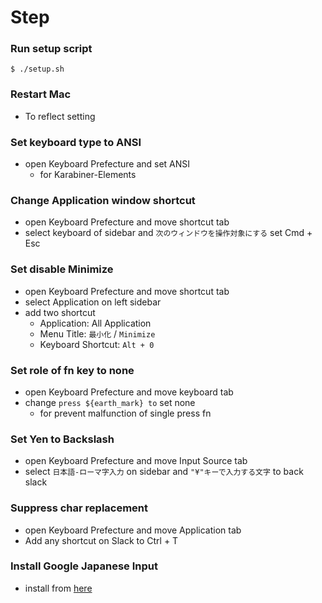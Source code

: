 <!-- START doctoc -->
<!-- END doctoc -->

# Step

### Run setup script

```shell
$ ./setup.sh
```

### Restart Mac

- To reflect setting

### Set keyboard type to ANSI

- open Keyboard Prefecture and set ANSI
    - for Karabiner-Elements

### Change Application window shortcut

- open Keyboard Prefecture and move shortcut tab
- select keyboard of sidebar and `次のウィンドウを操作対象にする` set Cmd + Esc

### Set disable Minimize

- open Keyboard Prefecture and move shortcut tab
- select Application on left sidebar
- add two shortcut
    - Application: All Application
    - Menu Title: `最小化` / `Minimize`
    - Keyboard Shortcut: `Alt + 0`

### Set role of fn key to none

- open Keyboard Prefecture and move keyboard tab
- change `press ${earth_mark} to` set none
    - for prevent malfunction of single press fn

### Set Yen to Backslash

- open Keyboard Prefecture and move Input Source tab
- select `日本語-ローマ字入力` on sidebar and `"¥"キーで入力する文字` to back slack

### Suppress char replacement

- open Keyboard Prefecture and move Application tab
- Add any shortcut on Slack to Ctrl + T

### Install Google Japanese Input

- install from [here](https://www.google.co.jp/ime/)
